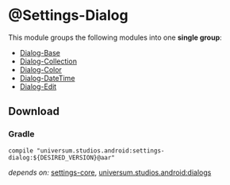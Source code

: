 @Settings-Dialog
===============

This module groups the following modules into one **single group**:

- [Dialog-Base](https://github.com/universum-studios/android_settings/tree/master/library-dialog-base)
- [Dialog-Collection](https://github.com/universum-studios/android_settings/tree/master/library-dialog-collection)
- [Dialog-Color](https://github.com/universum-studios/android_settings/tree/master/library-dialog-color)
- [Dialog-DateTime](https://github.com/universum-studios/android_settings/tree/master/library-dialog-datetime)
- [Dialog-Edit](https://github.com/universum-studios/android_settings/tree/master/library-dialog-edit)

## Download ##

### Gradle ###

    compile "universum.studios.android:settings-dialog:${DESIRED_VERSION}@aar"

_depends on:_
[settings-core](https://github.com/universum-studios/android_settings/tree/master/library-core),
[universum.studios.android:dialogs](https://github.com/universum-studios/android_dialogs)